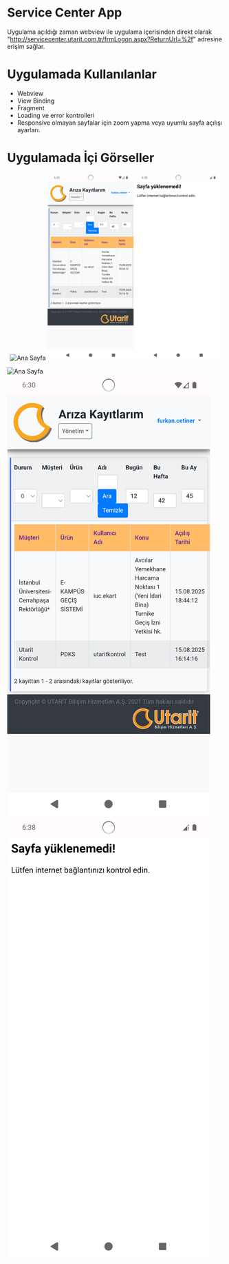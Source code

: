 # Service Center App
Uygulama açıldığı zaman webview ile uygulama içerisinden direkt olarak "http://servicecenter.utarit.com.tr/frmLogon.aspx?ReturnUrl=%2f" adresine erişim sağlar.

# Uygulamada Kullanılanlar
- Webview
- View Binding
- Fragment
- Loading ve error kontrolleri
- Responsive olmayan sayfalar için zoom yapma veya uyumlu sayfa açılışı ayarları.

# Uygulamada İçi Görseller

<p align="center"> 
  <img src="screenshots/service_center-1.png" alt="Ana Sayfa" width="200"/>
  <img src="screenshots/service_center-2.png" alt="Giriş Sonrası" width="200"/>
  <img src="screenshots/service_center-3.png" alt="Hata Ekranı" width="200"/>
</p>

![Ana Sayfa](screenshots/service_center-1.png)
![Giriş Sonrası](screenshots/service_center-2.png)
![Hata Ekranı](screenshots/service_center-3.png)
